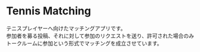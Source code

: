 # Tennis Matching
テニスプレイヤーへ向けたマッチングアプリです。<br>
参加者を募る投稿、それに対して参加のリクエストを送り、許可された場合のみトークルームに参加という形式でマッチングを成立させています。
